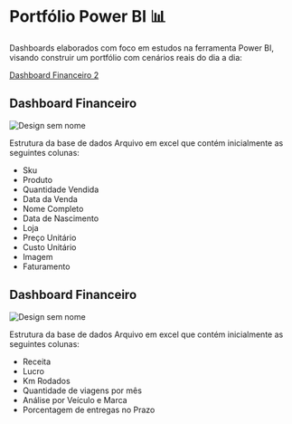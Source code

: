 # Portfólio Power BI 📊

Dashboards elaborados com foco em estudos na ferramenta Power BI, visando construir um portfólio com cenários reais do dia a dia:

<a href="https://github.com/paulatadashi/projectspowerbi/tree/main/Dashboard%20Financeiro"/>Dashboard Financeiro 2</a>

<h2>Dashboard Financeiro</h2>

![Design sem nome](https://github.com/user-attachments/assets/2ef5293b-9134-4925-b187-b73293a649b2)

Estrutura da base de dados
Arquivo em excel que contém inicialmente as seguintes colunas:

- Sku
- Produto
- Quantidade Vendida
- Data da Venda
- Nome Completo
- Data de Nascimento
- Loja
- Preço Unitário
- Custo Unitário
- Imagem
- Faturamento

<h2>Dashboard Financeiro</h2>

![Design sem nome](https://github.com/user-attachments/assets/6284e08b-35ac-4be3-a1fa-c3e447546868)

Estrutura da base de dados
Arquivo em excel que contém inicialmente as seguintes colunas:

- Receita
- Lucro
- Km Rodados
- Quantidade de viagens por mês
- Análise por Veículo e Marca
- Porcentagem de entregas no Prazo

